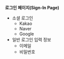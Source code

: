 **로그인 페이지(Sign-In Page)**
- 소셜 로그인
    - Kakao
    - Naver
    - Google
- 일반 로그인 입력 정보
    - 이메일
    - 비밀번호
